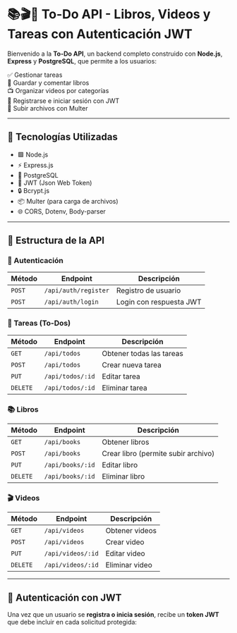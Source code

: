 # 📚🎬📝 To-Do API - Libros, Videos y Tareas con Autenticación JWT

Bienvenido a la **To-Do API**, un backend completo construido con **Node.js**, **Express** y **PostgreSQL**, que permite a los usuarios:

✅ Gestionar tareas  
📘 Guardar y comentar libros  
📺 Organizar videos por categorías  
🔐 Registrarse e iniciar sesión con JWT  
📎 Subir archivos con Multer

---

## 🚀 Tecnologías Utilizadas

- 🟩 Node.js
- ⚡ Express.js
- 🐘 PostgreSQL
- 🔐 JWT (Json Web Token)
- 🔒 Bcrypt.js
- 📦 Multer (para carga de archivos)
- 🌐 CORS, Dotenv, Body-parser

---

## 📂 Estructura de la API

### 🔐 Autenticación
| Método | Endpoint | Descripción |
|--------|----------|-------------|
| `POST` | `/api/auth/register` | Registro de usuario |
| `POST` | `/api/auth/login` | Login con respuesta JWT |

### 📝 Tareas (To-Dos)
| Método | Endpoint | Descripción |
|--------|----------|-------------|
| `GET`  | `/api/todos` | Obtener todas las tareas |
| `POST` | `/api/todos` | Crear nueva tarea |
| `PUT`  | `/api/todos/:id` | Editar tarea |
| `DELETE` | `/api/todos/:id` | Eliminar tarea |

### 📚 Libros
| Método | Endpoint | Descripción |
|--------|----------|-------------|
| `GET`  | `/api/books` | Obtener libros |
| `POST` | `/api/books` | Crear libro (permite subir archivo) |
| `PUT`  | `/api/books/:id` | Editar libro |
| `DELETE` | `/api/books/:id` | Eliminar libro |

### 🎬 Videos
| Método | Endpoint | Descripción |
|--------|----------|-------------|
| `GET`  | `/api/videos` | Obtener videos |
| `POST` | `/api/videos` | Crear video |
| `PUT`  | `/api/videos/:id` | Editar video |
| `DELETE` | `/api/videos/:id` | Eliminar video |

---

## 🔐 Autenticación con JWT

Una vez que un usuario se **registra o inicia sesión**, recibe un **token JWT** que debe incluir en cada solicitud protegida:

